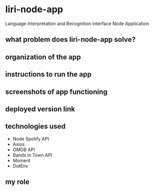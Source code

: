 # liri-node-app
Language Interpretation and Recognition Interface Node Application 

## what problem does liri-node-app solve?

## organization of the app

## instructions to run the app

## screenshots of app functioning

## deployed version link 

## technologies used
* Node Spotify API
* Axios
* OMDB API
* Bands in Town API
* Moment
* DotEnv

## my role 
